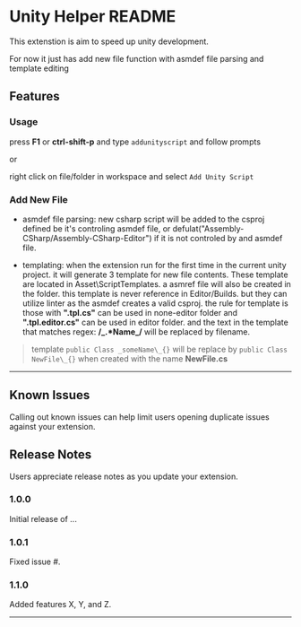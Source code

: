 # Unity Helper README

This extenstion is aim to speed up unity development.

For now it just has add new file function with asmdef file parsing and template editing

## Features

### Usage

press **F1** or **ctrl-shift-p** and type `addunityscript` and follow prompts

or

right click on file/folder in workspace and select  `Add Unity Script`

### Add New File

- asmdef file parsing: new csharp script will be added to the csproj defined be it's controling asmdef file, or defulat("Assembly-CSharp/Assembly-CSharp-Editor") if it is not controled by and asmdef file.
  
- templating: when the extension run for the first time in the current unity project. it will generate 3 template for new file contents. These template are located in Asset\\ScriptTemplates. a asmref file will also be created in the folder. this template is never reference in Editor/Builds. but they can utilize linter as the asmdef creates a valid csproj. the rule for template is those with **".tpl.cs"** can be used in none-editor folder and **".tpl.editor.cs"** can be used in editor folder. and the text in the template that matches regex: **/\_.\*Name\_/** will be replaced by filename.

>template `public Class _someName\_{}` will be replace by `public Class NewFile\_{}` when created with the name **NewFile.cs**

---------

## Known Issues

Calling out known issues can help limit users opening duplicate issues against your extension.

## Release Notes

Users appreciate release notes as you update your extension.

### 1.0.0

Initial release of ...

### 1.0.1

Fixed issue #.

### 1.1.0

Added features X, Y, and Z.

---------

